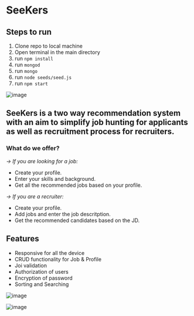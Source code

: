 # SeeKers


## Steps to run

1. Clone repo to local machine
2. Open terminal in the main directory
3. run `npm install`
4. run `mongod`
5. run `mongo`
6. run `node seeds/seed.js`
7. run `npm start`

![image](https://user-images.githubusercontent.com/76464970/170881969-ba9feaab-f1a8-4874-9793-d49f1c055e62.png)

## SeeKers is a two way recommendation system with an aim to simplify job hunting for applicants as well as recruitment process for recruiters.


### What do we offer?

*-> If you are looking for a job:* 
- Create your profile. 
- Enter your skills and background. 
- Get all the recommended jobs based on your profile.

*-> If you are a recruiter:*
- Create your profile.
- Add jobs and enter the job descritption.
- Get the recommended candidates based on the JD.

## Features
- Responsive for all the device
- CRUD functionality for Job & Profile
- Joi validation
- Authorization of users
- Encryption of password
- Sorting and Searching

![image](https://user-images.githubusercontent.com/80695146/170883202-8e432e48-da15-4ca1-9f13-245db9708cc8.png)


![image](https://user-images.githubusercontent.com/80695146/170883425-0c57f083-d3db-48d7-9ec0-57eb4dee2ed4.png)
